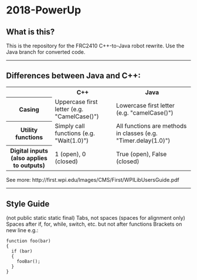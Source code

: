 # 2018-PowerUp
<h2>What is this?</h2>
This is the repository for the FRC2410 C++-to-Java robot rewrite.
Use the Java branch for converted code.

<hr>
<h2>Differences between Java and C++:</h2>
<table>
  <tr>
    <td></td>
    <th>C++</th>
    <th>Java</th>
  </tr>
  <tr>
    <th>Casing</th>
    <td>Uppercase first letter (e.g. "CamelCase()")</td>
    <td>Lowercase first letter (e.g. "camelCase()")</td>
  </tr>
  <tr>
    <th>Utility functions</th>
    <td>Simply call functions (e.g. "Wait(1.0)")</td>
    <td>All functions are methods in classes (e.g. "Timer.delay(1.0)")</td>
  </tr>
  <tr>
    <th>Digital inputs (also applies to outputs)</th>
    <td>1 (open), 0 (closed)</td>
    <td>True (open), False (closed)</td>
  </tr>
</table>
See more: http://first.wpi.edu/Images/CMS/First/WPILibUsersGuide.pdf

<hr>
<h2>Style Guide</h2>
(not public static static final)
Tabs, not spaces (spaces for alignment only)
Spaces after if, for, while, switch, etc. but not after functions
Brackets on new line
e.g.:

```
function foo(bar)
{
  if (bar)
  {
    fooBar();
  }
}
```
